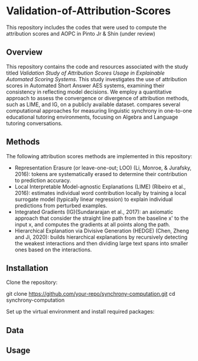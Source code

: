 # Validation-of-Attribution-Scores
This repository includes the codes that were used to compute the attribution scores and AOPC in Pinto Jr &amp; Shin (under review)
## Overview
This repository contains the code and resources associated with the study titled *Validation Study of Attribution Scores Usage in Explainable Automated Scoring Systems*. This study investigates the use of attribution scores in Automated Short Answer AES systems, examining their consistency in reflecting model decisions. We employ a quantitative approach to assess the convergence or divergence of attribution methods, such as LIME, and IG, on a publicly available dataset. compares several computational approaches for measuring linguistic synchrony in one-to-one educational tutoring environments, focusing on Algebra and Language tutoring conversations.
## Methods
The following attribution scores methods are implemented in this repository:
- Representation Erasure (or leave-one-out; LOO) (Li, Monroe, & Jurafsky, 2016): tokens are systematically erased to determine their contribution to prediction accuracy.
- Local Interpretable Model-agnostic Explanations (LIME) (Ribeiro et al., 2016): estimates individual word contribution locally by training a local surrogate model (typically linear regression) to explain individual predictions from perturbed examples.
- Integrated Gradients (IG)(Sundararajan et al., 2017): an axiomatic approach that consider the straight line path from the baseline x' to the input x, and computes the gradients at all points along the path.
- Hierarchical Explanation via Divisive Generation (HEDGE) (Chen, Zheng and Ji, 2020): builds hierarchical explanations by recursively detecting the weakest interactions and then dividing large text spans into smaller ones based on the interactions.
## Installation
Clone the repository:

git clone https://github.com/your-repo/synchrony-computation.git
cd synchrony-computation

Set up the virtual environment and install required packages:



## Data

## Usage

